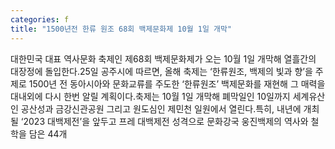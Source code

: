 ```yaml
---
categories: f
title: "1500년전 한류 원조 68회 백제문화제 10월 1일 개막"
---
```

대한민국 대표 역사문화 축제인 제68회 백제문화제가 오는 10월 1일 개막해 열흘간의 대장정에 돌입한다.25일 공주시에 따르면, 올해 축제는 ‘한류원조, 백제의 빛과 향’을 주제로 1500년 전 동아시아와 문화교류를 주도한 ‘한류원조’ 백제문화를 재현해 그 매력을 대내외에 다시 한번 알릴 계획이다.축제는 10월 1일 개막해 폐막일인 10일까지 세계유산인 공산성과 금강신관공원 그리고 원도심인 제민천 일원에서 열린다.특히, 내년에 개최될 ‘2023 대백제전’을 앞두고 프레 대백제전 성격으로 문화강국 웅진백제의 역사와 철학을 담은 44개